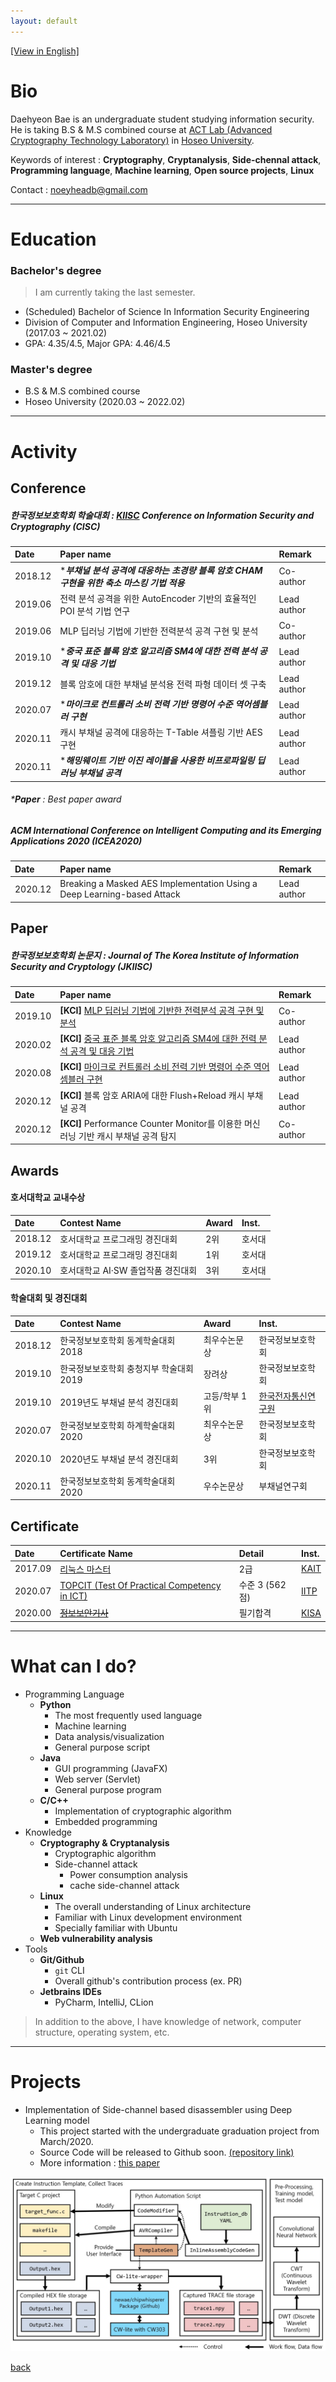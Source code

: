 ```yaml
---
layout: default
---
```


[[View in English]](./)

# Bio

Daehyeon Bae is an undergraduate student studying information security. He is taking B.S & M.S combined course at [ACT Lab (Advanced Cryptography Technology Laboratory)](https://act.hoseo.ac.kr) in [Hoseo University](https://www.hoseo.ac.kr/).

Keywords of interest : **Cryptography**, **Cryptanalysis**, **Side-chennal attack**, **Programming language**, **Machine learning**, **Open source projects**, **Linux**

Contact :  noeyheadb@gmail.com

---

# Education

### Bachelor's degree

> I am currently taking the last semester.  

* (Scheduled) Bachelor of Science In Information Security Engineering  
* Division of Computer and Information Engineering, Hoseo University (2017.03 ~ 2021.02)  
* GPA: 4.35/4.5, Major GPA: 4.46/4.5 

### Master's degree

* B.S & M.S combined course
* Hoseo University (2020.03 ~ 2022.02)

* * *

# Activity

## Conference

##### 한국정보보호학회 학술대회 : [KIISC](https://kiisc.or.kr/) Conference on Information Security and Cryptography (CISC)

| Date    | Paper name                                                                    | Remark |
|:--------|:----------------------------------------------------------------------------|:------|
| 2018.12 | *_**부채널 분석 공격에 대응하는 초경량 블록 암호 CHAM 구현을 위한 축소 마스킹 기법 적용**_ | Co-author |
| 2019.06 | 전력 분석 공격을 위한 AutoEncoder 기반의 효율적인 POI 분석 기법 연구 | Lead author   |
| 2019.06 | MLP 딥러닝 기법에 기반한 전력분석 공격 구현 및 분석 | Co-author |
| 2019.10 | *_**중국 표준 블록 암호 알고리즘 SM4에 대한 전력 분석 공격 및 대응 기법**_ | Lead author  |
| 2019.12 | 블록 암호에 대한 부채널 분석용 전력 파형 데이터 셋 구축 | Lead author  |
| 2020.07 | *_**마이크로 컨트롤러 소비 전력 기반 명령어 수준 역어셈블러 구현**_ | Lead author  |
| 2020.11 | 캐시 부채널 공격에 대응하는 T-Table 셔플링 기반 AES 구현 | Lead author  |
| 2020.11 | *_**해밍웨이트 기반 이진 레이블을 사용한 비프로파일링 딥러닝 부채널 공격**_ | Lead author  |

###### *_**Paper**_ : Best paper award

##### ACM International Conference on Intelligent Computing and its Emerging Applications 2020 (ICEA2020)

| Date    | Paper name                                                                    | Remark |
|:--------|:----------------------------------------------------------------------------|:------|
| 2020.12 | Breaking a Masked AES Implementation Using a Deep Learning-based Attack | Lead author |

## Paper

##### 한국정보보호학회 논문지 : Journal of The Korea Institute of Information Security and Cryptology (JKIISC)

| Date    | Paper name                                                                    | Remark |
|:--------|:----------------------------------------------------------------------------|:------|
| 2019.10 | **[KCI]** [MLP 딥러닝 기법에 기반한 전력분석 공격 구현 및 분석](https://doi.org/10.13089/JKIISC.2019.29.5.997) | Co-author |
| 2020.02 | **[KCI]** [중국 표준 블록 암호 알고리즘 SM4에 대한 전력 분석 공격 및 대응 기법](https://doi.org/10.13089/JKIISC.2020.30.1.39) | Lead author  |
| 2020.08 | **[KCI]** [마이크로 컨트롤러 소비 전력 기반 명령어 수준 역어셈블러 구현](https://doi.org/10.13089/JKIISC.2020.30.4.527) | Lead author  |
| 2020.12 | **[KCI]** 블록 암호 ARIA에 대한 Flush+Reload 캐시 부채널 공격 | Lead author  |
| 2020.12 | **[KCI]** Performance Counter Monitor를 이용한 머신 러닝 기반 캐시 부채널 공격 탐지 | Co-author  |

## Awards

#### 호서대학교 교내수상  

| Date    | Contest Name                          | Award         | Inst.      |
|:--------|:--------------------------------------|:--------------|:-----------|
| 2018.12 | 호서대학교 프로그래밍 경진대회           | 2위            | 호서대    |
| 2019.12 | 호서대학교 프로그래밍 경진대회            | 1위            | 호서대 |
| 2020.10 | 호서대학교 AI·SW 졸업작품 경진대회        | 3위           | 호서대 |

#### 학술대회 및 경진대회  

| Date    | Contest Name                          | Award         | Inst.      |
|:--------|:--------------------------------------|:--------------|:-----------|
| 2018.12 | 한국정보보호학회 동계학술대회 2018       | 최우수논문상     | 한국정보보호학회 |
| 2019.10 | 한국정보보호학회 충청지부 학술대회 2019   | 장려상          | 한국정보보호학회 |
| 2019.10 | 2019년도 부채널 분석 경진대회            | 고등/학부 1위   | [한국전자통신연구원](https://www.etri.re.kr) |
| 2020.07 | 한국정보보호학회 하계학술대회 2020        | 최우수논문상    | 한국정보보호학회 |
| 2020.10 | 2020년도 부채널 분석 경진대회            | 3위           | 한국정보보호학회 |
| 2020.11 | 한국정보보호학회 동계학술대회 2020        | 우수논문상     | 부채널연구회   |

## Certificate

| Date    | Certificate Name                                                             | Detail                | Inst.                           |
|:--------|:-----------------------------------------------------------------------------|:----------------------|:--------------------------------|
| 2017.09 | [리눅스 마스터](https://www.ihd.or.kr/introducesubject1.do)                   | 2급               | [KAIT](https://www.kait.or.kr)  |
| 2020.07 | [TOPCIT (Test Of Practical Competency in ICT)](https://www.topcit.or.kr/)    | 수준 3 (562점)    | [IITP](https://www.iitp.kr)     |
| 2020.00 | [~~정보보안기사~~](https://kisq.or.kr/)                                        | 필기합격          | [KISA](https://www.kisa.or.kr)  |

* * *

# What can I do?

* Programming Language
    * **Python**
        * The most frequently used language
        * Machine learning
        * Data analysis/visualization
        * General purpose script
    * **Java**
        * GUI programming (JavaFX)
        * Web server (Servlet)
        * General purpose program
    * **C/C++**
        * Implementation of cryptographic algorithm
        * Embedded programming
* Knowledge
    * **Cryptography & Cryptanalysis**
        * Cryptographic algorithm
        * Side-channel attack
            * Power consumption analysis
            * cache side-channel attack
    * **Linux**
        * The overall understanding of Linux architecture
        * Familiar with Linux development environment
        * Specially familiar with Ubuntu
    * **Web vulnerability analysis**
* Tools
    * **Git/Github**
        * `git` CLI
        * Overall github's contribution process (ex. PR)
    * **Jetbrains IDEs**
        * PyCharm, IntelliJ, CLion

> In addition to the above, I have knowledge of network, computer structure, operating system, etc.

* * *

# Projects

* Implementation of Side-channel based disassembler using Deep Learning model
    * This project started with the undergraduate graduation project from March/2020.
    * Source Code will be released to Github soon. [(repository link)](https://github.com/noeyheadb/scb-disas)
    * More information : [this paper](https://doi.org/10.13089/JKIISC.2020.30.4.527)
    
![scb-disas](./assets/img/scb-dias-structure.jpg)

[back](./)

